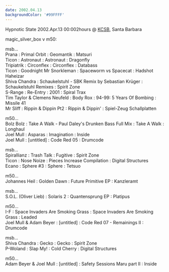 ```yaml
---
date: 2002.04.13
backgroundColor: '#99FFFF'
---
```



Hypnotic State 2002.Apr.13 00:002hours @ [KCSB](http://www.kcsb.org/), Santa Barbara



magic\_silver\_box v m50:  

msb...  
Prana : Primal Orbit : Geomantik : Matsuri  
Ticon : Astronaut : Astronaut : Dragonfly  
Tripiatrik : Circonflex : Circonflex : Databass  
Ticon : Goodnight Mr Snorkleman : Spaceworm vs Spacecat : Hadshot Haheizar  
Shiva Chandra : Schaukelstuhl - SBK Remix by Sebastian Krüger : Schaukelstuhl Remixes : Spirit Zone  
S-Range : Re-Entry : 2001 : Spiral Trax  
Tim Taylor & Clemens Neufeld : Body Rox : 94-99: 5 Years Of Bombing : Missile 41  
Mr Sliff : Rippin & Dippin Pt2 : Rippin & Dippin' : Spiel-Zeug Schallplatten  

m50...  
Bolz Bolz : Take A Walk - Paul Daley's Drunken Bass Full Mix : Take A Walk : Longhaul  
Joel Mull : Asparas : Imagination : Inside  
Joel Mull : \[untitled\] : Code Red 05 : Drumcode  

msb...  
Spirallianz : Trash Talk : Fugitive : Spirit Zone  
Ticon : Nose Noize : Pieces Increase Compilation : Digital Structures  
Ecano : Sphere #3 : Sphere : Tetsuo  

m50...  
Johannes Heil : Golden Dawn : Future Primitive EP : Kanzleramt  

msb...  
S.O.L. (Oliver Lieb) : Solaris 2 : Quantensprung EP : Platipus  

m50...  
I-F : Space Invaders Are Smoking Grass : Space Invaders Are Smoking Grass : Leaded  
Joel Mull & Adam Beyer : \[untitled\] : Code Red 07 - Remainings II : Drumcode  

msb...  
Shiva Chandra : Gecko : Gecko : Spirit Zone  
P-Woland : Slap My! : Cold Cherry : Digital Structures  

m50...  
Adam Beyer & Joel Mull : \[untitled\] : Safety Sessions Maru part II : Inside